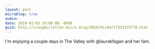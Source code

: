 ```yaml
---
layout: post
microblog: true
audio: 
date: 2010-01-03 19:00:00 -0500
guid: http://craigmcclellan.micro.blog/2010/01/04/t7353375778.html
---
```

I'm enjoying a couple days in The Valley with @laurakfagan and her fam.
